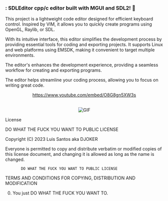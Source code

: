 ### : SDLEditor cpp/c editor built with MGUI and SDL2!  👀 <br>

This project is a lightweight code editor designed for efficient keyboard control. Inspired by VIM, it allows you to quickly create programs using OpenGL, Raylib, or SDL.

With its intuitive interface, this editor simplifies the development process by providing essential tools for coding and exporting projects. It supports Linux and web platforms using EMSDK, making it convenient to target multiple environments.

The editor's  enhances the development experience, providing a seamless workflow for creating and exporting programs. 

The editor helps  streamline your coding process, allowing you to focus on writing great code.

<div id="raw" align="center">

<div>
  
https://www.youtube.com/embed/O8G8gn5XW3s
  
</div>
 
</div>

<br/>

<div id="raw2" align="center">
<img align="center" alt="GIF" src="https://github.com/akadjoker/SDLEditor/blob/f7e43edf30a80f9a21481ad14ec55c74e5063d72/out.gif?raw=true" />
</div>

License

DO WHAT THE FUCK YOU WANT TO PUBLIC LICENSE
                  
 
Copyright (C) 2023 Luis Santos  aka DJOKER

Everyone is permitted to copy and distribute verbatim or modified
copies of this license document, and changing it is allowed as long
as the name is changed.
 
           DO WHAT THE FUCK YOU WANT TO PUBLIC LICENSE
  TERMS AND CONDITIONS FOR COPYING, DISTRIBUTION AND MODIFICATION

 0. You just DO WHAT THE FUCK YOU WANT TO.
